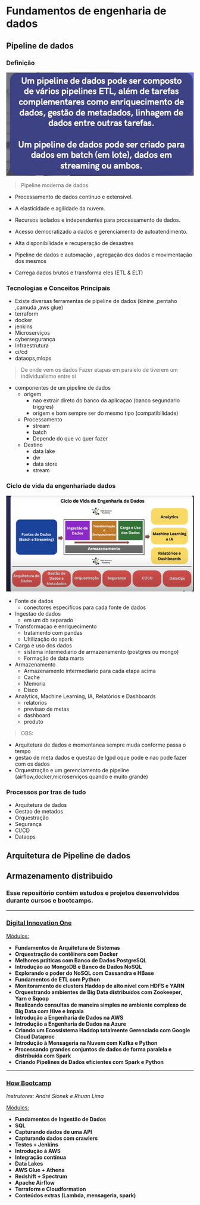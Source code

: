 # Fundamentos de engenharia de dados

## Pipeline de dados

### Definição

![Alt text](images/Pipeline%20de%20dados.png)

> Pipeline moderna de dados

- Processamento de dados contínuo e extensível.
- A elasticidade e agilidade da nuvem.
- Recursos isolados e independentes para processamento de dados.
- Acesso democratizado a dados e gerenciamento de autoatendimento.
- Alta disponibilidade e recuperação de desastres

- Pipeline de dados e automação , agregação dos dados e movimentação dos mesmos
- Carrega dados brutos e transforma eles (ETL & ELT)

### Tecnologias e Conceitos Principais

- Existe diversas ferramentas de pipeline de dados (kinine ,pentaho ,camuda ,aws glue)
- terraform
- docker
- jenkins
- Microserviços
- cybersegurança
- Infraestrutura
- ci/cd
- dataops,mlops

> De onde vem os dados
> Fazer etapas em paralelo de tiverem um individualismo entre si

- componentes de um pipeline de dados
  - origem
    - nao extrair direto do banco da aplicaçao (banco segundario triggres)
    - origem e bom sempre ser do mesmo tipo (compatibilidade)
  - Processamento
    - stream
    - batch
    - Depende do que vc quer fazer
  - Destino
    - data lake
    - dw
    - data store
    - stream

### Ciclo de vida da engenhariade dados

![Alt text](Images/Ciclo%20de%20vida.png)

- Fonte de dados
  - conectores especificos para cada fonte de dados
- Ingestao de dados
  - em um db separado
- Transformaçao e enriquecimento
  - tratamento com pandas
  - Ultilização do spark
- Carga e uso dos dados
  - sistema intermediario de armazenamento (postgres ou mongo)
  - Formação de data marts
- Armazenamento
  - Armazenamento intermediario para cada etapa acima
  - Cache
  - Memoria
  - Disco
- Analytics, Machine Learning, IA, Relatórios e Dashboards
  - relatorios
  - previsao de metas
  - dashboard
  - produto

> OBS:

- Arquitetura de dados e momentanea sempre muda conforme passa o tempo
- gestao de meta dados e questao de lgpd oque pode e nao pode fazer com os dados
- Orquestração e um gerenciamento de pipeline (airflow,docker,microserviços quando e muito grande)

### Processos por tras de tudo

- Arquitetura de dados
- Gestao de metados
- Orquestração
- Segurança
- CI/CD
- Dataops

## Arquitetura de Pipeline de dados

## Armazenamento distribuido

### Esse repositório contém estudos e projetos desenvolvidos durante cursos e bootcamps.

---

### [Digital Innovation One](https://web.digitalinnovation.one/track/cognizant-cloud-data-engineer?tab=path)

<u> Módulos: </u>

- **Fundamentos de Arquitetura de Sistemas**
- **Orquestração de contêiners com Docker**
- **Melhores práticas com Banco de Dados PostgreSQL**
- **Introdução ao MongoDB e Banco de Dados NoSQL**
- **Explorando o poder do NoSQL com Cassandra e HBase**
- **Fundamentos de ETL com Python**
- **Monitoramento de clusters Haddop de alto nível com HDFS e YARN**
- **Orquestrando ambientes de Big Data distribuídos com Zookeeper, Yarn e Sqoop**
- **Realizando consultas de maneira simples no ambiente complexo de Big Data com Hive e Impala**
- **Introdução a Engenharia de Dados na AWS**
- **Introdução a Engenharia de Dados na Azure**
- **Criando um Ecossistema Haddop totalmente Gerenciado com Google Cloud Dataproc**
- **Introdução à Mensageria na Nuvem com Kafka e Python**
- **Processando grandes conjuntos de dados de forma paralela e distribuída com Spark**
- **Criando Pipelines de Dados eficientes com Spark e Python**

---

### [How Bootcamp](https://learn.howedu.com.br/curso/engenharia-de-dados-cohort)

_Instrutores: André Sionek e Rhuan Lima_

<u> Módulos: </u>

- **Fundamentos de Ingestão de Dados**
- **SQL**
- **Capturando dados de uma API**
- **Capturando dados com crawlers**
- **Testes + Jenkins**
- **Introdução à AWS**
- **Integração contínua**
- **Data Lakes**
- **AWS Glue + Athena**
- **Redshift + Spectrum**
- **Apache Airflow**
- **Terraform e Cloudformation**
- **Conteúdos extras (Lambda, mensageria, spark)**
